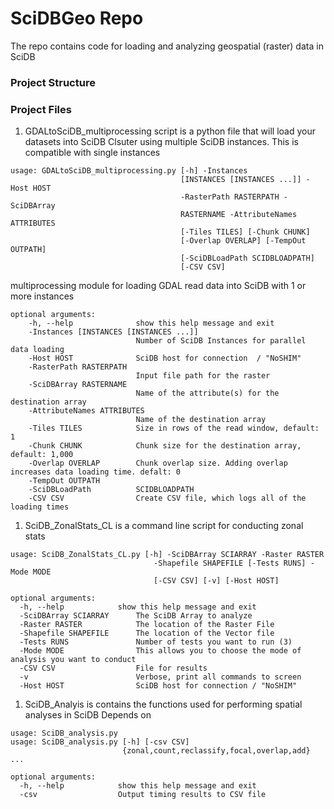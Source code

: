 # SciDBGeo Repo
The repo contains code for loading and analyzing geospatial (raster) data in SciDB


### Project Structure


### Project Files

1. GDALtoSciDB_multiprocessing script is a python file that will load your datasets into SciDB Clsuter using multiple SciDB instances. This is compatible with single instances
```
usage: GDALtoSciDB_multiprocessing.py [-h] -Instances
                                      [INSTANCES [INSTANCES ...]] -Host HOST
                                      -RasterPath RASTERPATH -SciDBArray
                                      RASTERNAME -AttributeNames ATTRIBUTES
                                      [-Tiles TILES] [-Chunk CHUNK]
                                      [-Overlap OVERLAP] [-TempOut OUTPATH]
                                      [-SciDBLoadPath SCIDBLOADPATH]
                                      [-CSV CSV]
```
multiprocessing module for loading GDAL read data into SciDB with 1 or more instances
```
optional arguments:
    -h, --help              show this help message and exit
    -Instances [INSTANCES [INSTANCES ...]]
                            Number of SciDB Instances for parallel data loading
    -Host HOST              SciDB host for connection  / "NoSHIM"
    -RasterPath RASTERPATH
                            Input file path for the raster
    -SciDBArray RASTERNAME
                            Name of the attribute(s) for the destination array
    -AttributeNames ATTRIBUTES
                            Name of the destination array
    -Tiles TILES            Size in rows of the read window, default: 1
    -Chunk CHUNK            Chunk size for the destination array, default: 1,000
    -Overlap OVERLAP        Chunk overlap size. Adding overlap increases data loading time. defalt: 0
    -TempOut OUTPATH
    -SciDBLoadPath          SCIDBLOADPATH
    -CSV CSV                Create CSV file, which logs all of the loading times
```

1. SciDB_ZonalStats_CL is a command line script for conducting zonal stats
```
usage: SciDB_ZonalStats_CL.py [-h] -SciDBArray SCIARRAY -Raster RASTER
                                -Shapefile SHAPEFILE [-Tests RUNS] -Mode MODE
                                [-CSV CSV] [-v] [-Host HOST]
```
```
optional arguments:
  -h, --help            show this help message and exit
  -SciDBArray SCIARRAY      The SciDB Array to analyze
  -Raster RASTER            The location of the Raster File
  -Shapefile SHAPEFILE      The location of the Vector file
  -Tests RUNS               Number of tests you want to run (3)
  -Mode MODE                This allows you to choose the mode of analysis you want to conduct
  -CSV CSV                  File for results
  -v                        Verbose, print all commands to screen                  
  -Host HOST                SciDB host for connection / "NoSHIM"
```

1. SciDB_Analyis is contains the functions used for performing spatial analyses in SciDB
Depends on 
```
usage: SciDB_analysis.py 
usage: SciDB_analysis.py [-h] [-csv CSV]
                         {zonal,count,reclassify,focal,overlap,add} ...
```
```
optional arguments:
  -h, --help            show this help message and exit
  -csv                  Output timing results to CSV file
```